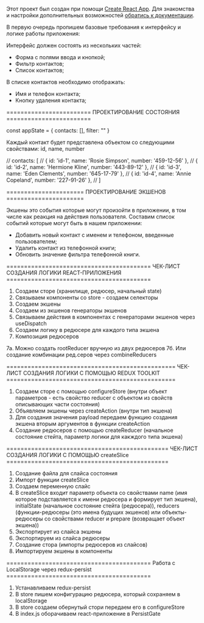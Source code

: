 Этот проект был создан при помощи
[Create React App](https://github.com/facebook/create-react-app). Для знакомства
и настройки дополнительных возможностей
[обратись к документации](https://facebook.github.io/create-react-app/docs/getting-started).

В первую очередь пропишем базовые требования к интерфейсу и логике работы
приложения:

Интерфейс должен состоять из нескольких частей:

- Форма с полями ввода и кнопкой;
- Фильтр контактов;
- Список контактов;

В списке контактов необходимо отображать:

- Имя и телефон контакта;
- Кнопку удаления контакта;

======================== ПРОЕКТИРОВАНИЕ СОСТОЯНИЯ ========================

const appState = { contacts: [], filter: "" }

Каждый контакт будет представлена объектом со следующими свойствами: id, name,
number

// contacts: [ // { id: 'id-1', name: 'Rosie Simpson', number: '459-12-56' }, //
{ id: 'id-2', name: 'Hermione Kline', number: '443-89-12' }, // { id: 'id-3',
name: 'Eden Clements', number: '645-17-79' }, // { id: 'id-4', name: 'Annie
Copeland', number: '227-91-26' }, // ]

====================== ПРОЕКТИРОВАНИЕ ЭКШЕНОВ ======================

Экшены это события которые могут произойти в приложении, в том числе как реакция
на действия пользователя. Составим список событий которые могут быть в нашем
приложении:

- Добавить новый контакт с именем и телефоном, введенные пользователем;
- Удалить контакт из телефонной книги;
- Обновить значение фильтра телефонной книги.

========================================= ЧЕК-ЛИСТ СОЗДАНИЯ ЛОГИКИ
REACT-ПРИЛОЖЕНИЯ =========================================

1. Создаем сторе (хранилище, редюсер, начальный state)
2. Связываем компоненты со store - создаем селекторы
3. Создаем экшены
4. Создаем из экшенов генераторы экшенов
5. Связываем действия в компонентах с генераторами экшенов через useDispatch
6. Создаем логику в редюсере для каждого типа экшена
7. Композиция редюсеров

7a. Можно создать rootReducer вручную из двух редюсеров 7б. Или создание
комбинации ред.серов через combineReducers

================================================ ЧЕК-ЛИСТ СОЗДАНИЯ ЛОГИКИ С
ПОМОЩЬЮ REDUX TOOLKIT ================================================

1. Создаем сторе с помощью configureStore (внутри объект параметров - есть
   свойство reducer с объектом из свойств описывающих части состояния)
2. Объявляем экшены через createAction (внутри тип экшена)
3. Для создания значения payload передаем функцию создания экшена вторым
   аргументов в функции createAction
4. Создание редюсеров с помощью createReducer (начальное состояние стейта,
   параметр логики для какждого типа экшена)

============================================== ЧЕК-ЛИСТ СОЗДАНИЯ ЛОГИКИ С
ПОМОЩЬЮ createSlice ==============================================

1. Создание файла для слайса состояния
2. Импорт функции createSlice
3. Создаем переменную слайс
4. В createSlice входит параметр объекта со свойствами name (имя которое
   подставляется к имени редюсера и формирует тип экшена), initialState
   (начальное состояние стейта (редюсера)), reducers (функции-редюсеры (это
   имена будущих экшенов) или объекты-редюсеры со свойствами reducer и prepare
   (возвращает объект экшена))
5. Экспортирует из слайса экшены
6. Экспортируем из слайса редюсеры
7. Создание стора (импорты редюсеров из слайсов)
8. Импортируем экшены в компоненты

========================================= Работа с LocalStorage через
redux-persist =========================================

1. Устанавливаем redux-persist
2. В store пишем конфигурацию редюсера, который сохраняем в localStorage
3. В store создаем обернутый стори передаем его в configureStore
4. В index.js оборачиваем react-приложение в PersistGate
